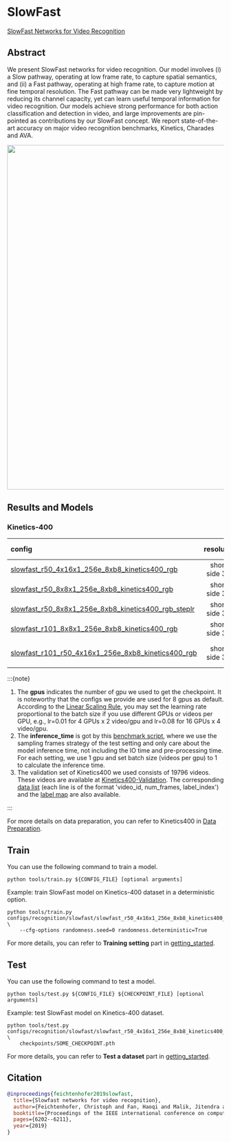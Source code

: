# SlowFast

[SlowFast Networks for Video Recognition](https://openaccess.thecvf.com/content_ICCV_2019/html/Feichtenhofer_SlowFast_Networks_for_Video_Recognition_ICCV_2019_paper.html)

<!-- [ALGORITHM] -->

## Abstract

<!-- [ABSTRACT] -->

We present SlowFast networks for video recognition. Our model involves (i) a Slow pathway, operating at low frame rate, to capture spatial semantics, and (ii) a Fast pathway, operating at high frame rate, to capture motion at fine temporal resolution. The Fast pathway can be made very lightweight by reducing its channel capacity, yet can learn useful temporal information for video recognition. Our models achieve strong performance for both action classification and detection in video, and large improvements are pin-pointed as contributions by our SlowFast concept. We report state-of-the-art accuracy on major video recognition benchmarks, Kinetics, Charades and AVA.

<!-- [IMAGE] -->
<div align=center>
<img src="https://user-images.githubusercontent.com/34324155/143044111-94676f64-7ba8-4081-9011-f8054bed7030.png" width="800"/>
</div>

## Results and Models

### Kinetics-400

|config | resolution | gpus | backbone |pretrain| top1 acc| top5 acc | inference_time(video/s) | gpu_mem(M) | ckpt | log|
|:--|:--:|:--:|:--:|:--:|:--:|:--:|:--:|:--:|:--:|:--:|
|[slowfast_r50_4x16x1_256e_8xb8_kinetics400_rgb](/configs/recognition/slowfast/slowfast_r50_4x16x1_256e_8xb8_kinetics400_rgb.py) |short-side 320|8| ResNet50|None |75.51|92.05|x|6331|[ckpt](https://download.openmmlab.com/mmaction/recognition/slowfast/slowfast_r50_256p_4x16x1_256e_kinetics400_rgb/slowfast_r50_256p_4x16x1_256e_kinetics400_rgb_20200728-145f1097.pth)|[log](https://download.openmmlab.com/mmaction/recognition/slowfast/slowfast_r50_256p_4x16x1_256e_kinetics400_rgb/20200731_151706.log)|
|[slowfast_r50_8x8x1_256e_8xb8_kinetics400_rgb](/configs/recognition/slowfast/slowfast_r50_8x8x1_256e_8xb8_kinetics400_rgb.py) |short-side 320|8| ResNet50 |None|76.24|92.3|1.3 ((32+8)x10x3 frames)|9201| [ckpt](https://download.openmmlab.com/mmaction/recognition/slowfast/slowfast_r50_8x8x1_256e_kinetics400_rgb/slowfast_r50_8x8x1_256e_kinetics400_rgb_20200716-73547d2b.pth) | [log](https://download.openmmlab.com/mmaction/recognition/slowfast/slowfast_r50_8x8x1_256e_kinetics400_rgb/20200716_192653.log)|
|[slowfast_r50_8x8x1_256e_8xb8_kinetics400_rgb_steplr](/configs/recognition/slowfast/slowfast_r50_8x8x1_256e_8xb8_kinetics400_rgb_steplr.py) |short-side 320|8| ResNet50 |None|75.72|92.37|x|9401| [ckpt](https://download.openmmlab.com/mmaction/recognition/slowfast/slowfast_r50_8x8x1_256e_kinetics400_rgb_steplr/slowfast_r50_8x8x1_256e_kinetics400_rgb_steplr-43988bac.pth) | [log](https://download.openmmlab.com/mmaction/recognition/slowfast/slowfast_r50_8x8x1_256e_kinetics400_rgb_steplr/slowfast_r50_8x8x1_256e_kinetics400_rgb_steplr.log)|
|[slowfast_r101_8x8x1_256e_8xb8_kinetics400_rgb](/configs/recognition/slowfast/slowfast_r101_8x8x1_256e_8xb8_kinetics400_rgb.py) |short-side 320|8| ResNet101 |None|76.29|91.97|x|13454| [ckpt](https://download.openmmlab.com/mmaction/recognition/slowfast/slowfast_r101_8x8x1_256e_kinetics400_rgb/slowfast_r101_8x8x1_256e_kinetics400_rgb_20210218-0dd54025.pth) | [log](https://download.openmmlab.com/mmaction/recognition/slowfast/slowfast_r101_8x8x1_256e_kinetics400_rgb/20210218_121513.log)|
|[slowfast_r101_r50_4x16x1_256e_8xb8_kinetics400_rgb](/configs/recognition/slowfast/slowfast_r101_r50_4x16x1_256e_8xb8_kinetics400_rgb.py) |short-side 320|8| ResNet101 + ResNet50 |None|76.33|93.03|x|8018| [ckpt](https://download.openmmlab.com/mmaction/recognition/slowfast/slowfast_r101_4x16x1_256e_kinetics400_rgb/slowfast_r101_4x16x1_256e_kinetics400_rgb_20210218-d8b58813.pth) | [log](https://download.openmmlab.com/mmaction/recognition/slowfast/slowfast_r101_4x16x1_256e_kinetics400_rgb/20210118_133528.log)|

:::{note}

1. The **gpus** indicates the number of gpu we used to get the checkpoint. It is noteworthy that the configs we provide are used for 8 gpus as default.
   According to the [Linear Scaling Rule](https://arxiv.org/abs/1706.02677), you may set the learning rate proportional to the batch size if you use different GPUs or videos per GPU,
   e.g., lr=0.01 for 4 GPUs x 2 video/gpu and lr=0.08 for 16 GPUs x 4 video/gpu.
2. The **inference_time** is got by this [benchmark script](/tools/analysis/benchmark.py), where we use the sampling frames strategy of the test setting and only care about the model inference time, not including the IO time and pre-processing time. For each setting, we use 1 gpu and set batch size (videos per gpu) to 1 to calculate the inference time.
3. The validation set of Kinetics400 we used consists of 19796 videos. These videos are available at [Kinetics400-Validation](https://mycuhk-my.sharepoint.com/:u:/g/personal/1155136485_link_cuhk_edu_hk/EbXw2WX94J1Hunyt3MWNDJUBz-nHvQYhO9pvKqm6g39PMA?e=a9QldB). The corresponding [data list](https://download.openmmlab.com/mmaction/dataset/k400_val/kinetics_val_list.txt) (each line is of the format 'video_id, num_frames, label_index') and the [label map](https://download.openmmlab.com/mmaction/dataset/k400_val/kinetics_class2ind.txt) are also available.

:::

For more details on data preparation, you can refer to Kinetics400 in [Data Preparation](/docs/data_preparation.md).

## Train

You can use the following command to train a model.

```shell
python tools/train.py ${CONFIG_FILE} [optional arguments]
```

Example: train SlowFast model on Kinetics-400 dataset in a deterministic option.

```shell
python tools/train.py configs/recognition/slowfast/slowfast_r50_4x16x1_256e_8xb8_kinetics400_rgb.py \
    --cfg-options randomness.seed=0 randomness.deterministic=True
```

For more details, you can refer to **Training setting** part in [getting_started](/docs/getting_started.md#training-setting).

## Test

You can use the following command to test a model.

```shell
python tools/test.py ${CONFIG_FILE} ${CHECKPOINT_FILE} [optional arguments]
```

Example: test SlowFast model on Kinetics-400 dataset.

```shell
python tools/test.py configs/recognition/slowfast/slowfast_r50_4x16x1_256e_8xb8_kinetics400_rgb.py \
    checkpoints/SOME_CHECKPOINT.pth
```

For more details, you can refer to **Test a dataset** part in [getting_started](/docs/getting_started.md#test-a-dataset).

## Citation

```BibTeX
@inproceedings{feichtenhofer2019slowfast,
  title={Slowfast networks for video recognition},
  author={Feichtenhofer, Christoph and Fan, Haoqi and Malik, Jitendra and He, Kaiming},
  booktitle={Proceedings of the IEEE international conference on computer vision},
  pages={6202--6211},
  year={2019}
}
```
